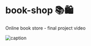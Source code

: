 # book-shop 📚🛍️

Online book store - final project video

![caption](https://drive.google.com/uc?export=view&id=1YNArenWm2sOG7sDkC2ldNPiLNfLlCQDC)
